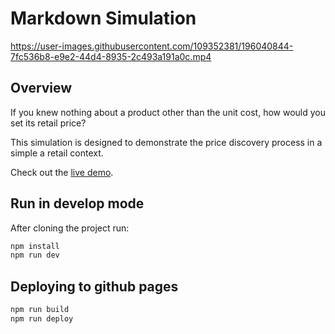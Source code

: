 # Markdown Simulation

https://user-images.githubusercontent.com/109352381/196040844-7fc536b8-e9e2-44d4-8935-2c493a191a0c.mp4

## Overview

If you knew nothing about a product other than the unit cost, how would you set its retail price?

This simulation is designed to demonstrate the price discovery process in a simple a retail context.

Check out the [live demo](https://zachtsk.github.io/markdown-simulation).

## Run in develop mode

After cloning the project run:

```bash
npm install
npm run dev
```

## Deploying to github pages


```bash
npm run build
npm run deploy
```
